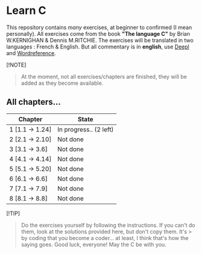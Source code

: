 # Learn C
This repository contains *many* exercises, at beginner to confirmed (I mean personally).
All exercises come from the book **"The language C"** by Brian W.KERNIGHAN & Dennis M.RITCHIE.
The exercises will be translated in two languages : French & English.
But all commentary is in **english**, use [Deepl](www.deepl.com) and [Wordreference](www.wordreference.com).

[!NOTE]
> At the moment, not all exercises/chapters are finished, they will be added as they become available.

## All chapters...

| Chapter | State |
| --- | --- |
| 1 [1.1 -> 1.24] | In progress.. (2 left) |
| 2 [2.1 -> 2.10] | Not done |
| 3 [3.1 -> 3.6] | Not done |
| 4 [4.1 -> 4.14] | Not done |
| 5 [5.1 -> 5.20] | Not done |
| 6 [6.1 -> 6.6] | Not done |
| 7 [7.1 -> 7.9] | Not done |
| 8 [8.1 -> 8.8] | Not done |

[!TIP]
> Do the exercises yourself by following the instructions. If you can't do them, look at the solutions provided here, but don't copy them. It's > by coding that you become a coder... at least, I think that's how the saying goes.
> Good luck, everyone! May the C be with you.